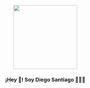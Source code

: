 <p align="center" width="300">
   <img align="center" width="200" src="https://avatars.githubusercontent.com/u/97109026?v=4" />
   <h3 align="center">¡Hey 👋! Soy Diego Santiago 👨🏻‍💻</h3>
</p>
